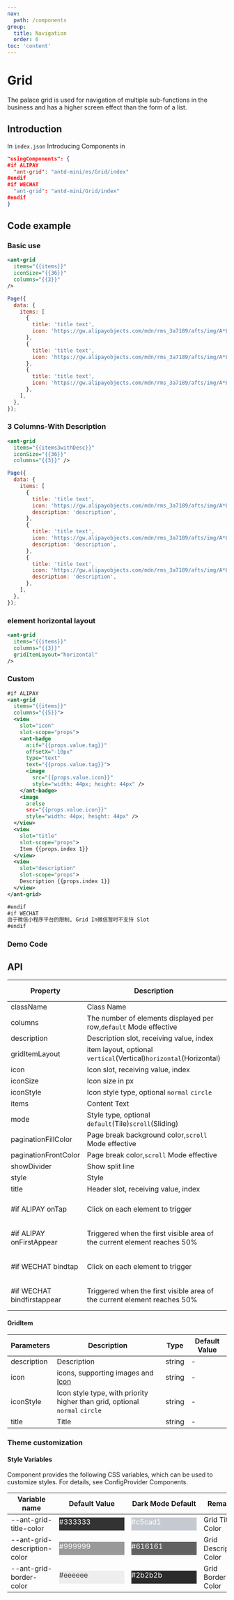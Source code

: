 ```yaml
---
nav:
  path: /components
group:
  title: Navigation
  order: 6
toc: 'content'
---
```


# Grid

The palace grid is used for navigation of multiple sub-functions in the business and has a higher screen effect than the form of a list.

## Introduction

In `index.json` Introducing Components in

```json
"usingComponents": {
#if ALIPAY
  "ant-grid": "antd-mini/es/Grid/index"
#endif
#if WECHAT
  "ant-grid": "antd-mini/Grid/index"
#endif
}
```

## Code example

### Basic use

```xml
<ant-grid
  items="{{items}}"
  iconSize="{{36}}"
  columns="{{3}}"
/>
```

```js
Page({
  data: {
    items: [
      {
        title: 'title text',
        icon: 'https://gw.alipayobjects.com/mdn/rms_3a7189/afts/img/A*L8FjQ7lSdq4AAAAAAAAAAAAAARQnAQ',
      },
      {
        title: 'title text',
        icon: 'https://gw.alipayobjects.com/mdn/rms_3a7189/afts/img/A*L8FjQ7lSdq4AAAAAAAAAAAAAARQnAQ',
      },
      {
        title: 'title text',
        icon: 'https://gw.alipayobjects.com/mdn/rms_3a7189/afts/img/A*L8FjQ7lSdq4AAAAAAAAAAAAAARQnAQ',
      },
    ],
  },
});
```

### 3 Columns-With Description

```xml
<ant-grid
  items="{{items3withDesc}}"
  iconSize="{{36}}"
  columns="{{3}}" />
```

```js
Page({
  data: {
    items: [
      {
        title: 'title text',
        icon: 'https://gw.alipayobjects.com/mdn/rms_3a7189/afts/img/A*L8FjQ7lSdq4AAAAAAAAAAAAAARQnAQ',
        description: 'description',
      },
      {
        title: 'title text',
        icon: 'https://gw.alipayobjects.com/mdn/rms_3a7189/afts/img/A*L8FjQ7lSdq4AAAAAAAAAAAAAARQnAQ',
        description: 'description',
      },
      {
        title: 'title text',
        icon: 'https://gw.alipayobjects.com/mdn/rms_3a7189/afts/img/A*L8FjQ7lSdq4AAAAAAAAAAAAAARQnAQ',
        description: 'description',
      },
    ],
  },
});
```

### element horizontal layout

```xml
<ant-grid
  items="{{items}}"
  columns="{{3}}"
  gridItemLayout="horizontal"
/>
```

### Custom

```xml
#if ALIPAY
<ant-grid
  items="{{items}}"
  columns="{{5}}">
  <view
    slot="icon"
    slot-scope="props">
    <ant-badge
      a:if="{{props.value.tag}}"
      offsetX="-10px"
      type="text"
      text="{{props.value.tag}}">
      <image
        src="{{props.value.icon}}"
        style="width: 44px; height: 44px" />
    </ant-badge>
    <image
      a:else
      src="{{props.value.icon}}"
      style="width: 44px; height: 44px" />
  </view>
  <view
    slot="title"
    slot-scope="props">
    Item {{props.index 1}}
  </view>
  <view
    slot="description"
    slot-scope="props">
    Description {{props.index 1}}
  </view>
</ant-grid>

#endif
#if WECHAT
由于微信小程序平台的限制, Grid In微信暂时不支持 Slot
#endif
```

### Demo Code

<code src='../../demo/pages/Grid/index'></code>

## API

| Property                        | Description                                                   | Type                                  | Default Value     |
| --------------------------- | ------------------------------------------------------ | ------------------------------------- | ---------- |
| className                   | Class Name                                                   | string                                | -          |
| columns                     | The number of elements displayed per row,`default` Mode effective                 | number                                | 5          |
| description                 | Description slot, receiving value, index                            | slot                                  | -          |
| gridItemLayout              | item layout, optional `vertical`(Vertical)`horizontal`(Horizontal) | string                                | `vertical` |
| icon                        | Icon slot, receiving value, index                            | slot                                  | -          |
| iconSize                    | Icon size in px                                      | number                                | -          |
| iconStyle                   | Icon style type, optional `normal` `circle`                   | string                                | `normal`   |
| items                       | Content Text                                               | [GridItem](#griditem)[]               | -          |
| mode                        | Style type, optional `default`(Tile)`scroll`(Sliding)       | string                                | `default`  |
| paginationFillColor         | Page break background color,`scroll` Mode effective                        | string                                | -          |
| paginationFrontColor        | Page break color,`scroll` Mode effective                          | string                                | -          |
| showDivider                 | Show split line                                         | boolean                               | -          |
| style                       | Style                                                   | string                                | -          |
| title                       | Header slot, receiving value, index                            | slot                                  | -          |
| #if ALIPAY onTap            | Click on each element to trigger                                       | (item: [GridItem](#griditem)) => void |            |
| #if ALIPAY onFirstAppear    | Triggered when the first visible area of the current element reaches 50%                    | (item: [GridItem](#griditem)) => void |            |
| #if WECHAT bindtap         | Click on each element to trigger                                       | (item: [GridItem](#griditem)) => void | -          |
| #if WECHAT bindfirstappear | Triggered when the first visible area of the current element reaches 50%                    | (item: [GridItem](#griditem)) => void | -          |

#### GridItem

| Parameters        | Description                                                  | Type   | Default Value |
| ----------- | ----------------------------------------------------- | ------ | ------ |
| description | Description                                                  | string | -      |
| icon        | icons, supporting images and [Icon](./Icon)                       | string | -      |
| iconStyle   | Icon style type, with priority higher than grid, optional `normal` `circle` | string | -      |
| title       | Title                                                  | string | -      |

### Theme customization

#### Style Variables

Component provides the following CSS variables, which can be used to customize styles. For details, see ConfigProvider Components.

| Variable name                       | Default Value                                                                                            | Dark Mode Default                                                                                    | Remarks         |
| ---------------------------- | ------------------------------------------------------------------------------------------------- | ------------------------------------------------------------------------------------------------- | ------------ |
| --ant-grid-title-color       | <div style="width: 150px; height: 30px; background-color: #333333; color: #ffffff;">#333333</div> | <div style="width: 150px; height: 30px; background-color: #c5cad1; color: #ffffff;">#c5cad1</div> | Grid Title Color |
| --ant-grid-description-color | <div style="width: 150px; height: 30px; background-color: #999999; color: #ffffff;">#999999</div> | <div style="width: 150px; height: 30px; background-color: #616161; color: #ffffff;">#616161</div> | Grid Description Color |
| --ant-grid-border-color      | <div style="width: 150px; height: 30px; background-color: #eeeeee; color: #333333;">#eeeeee</div> | <div style="width: 150px; height: 30px; background-color: #2b2b2b; color: #ffffff;">#2b2b2b</div> | Grid Border Color |
